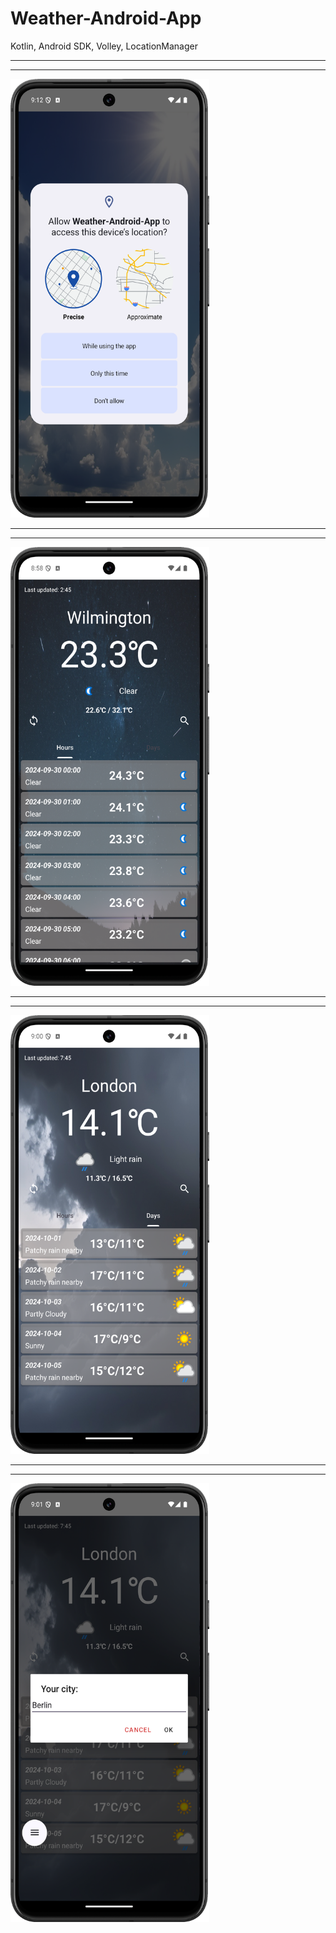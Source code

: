 # Weather-Android-App

Kotlin, Android SDK, Volley, LocationManager

_________________________
_________________________

<img src="readmeSrc/scr_allow_location.png" alt="scr_allow_location" width="318" height="702" />

_________________________
_________________________

<img src="readmeSrc/scr_night.png" alt="scr_night" width="318" height="702" />

_________________________
_________________________

<img src="readmeSrc/scr_rain.png" alt="scr_rain" width="318" height="702" />

_________________________
_________________________

<img src="readmeSrc/scr_select.png" alt="scr_select" width="318" height="702" />